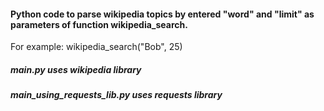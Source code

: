 #### Python code to parse wikipedia topics by entered "word" and "limit" as parameters of function wikipedia_search.

For example: wikipedia_search("Bob", 25)

##### main.py uses wikipedia library

##### main_using_requests_lib.py uses requests library
